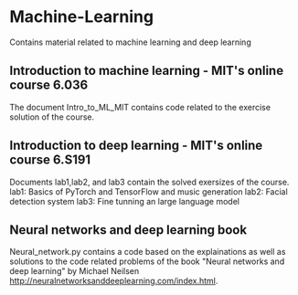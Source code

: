 # Machine-Learning
Contains  material related to machine learning and deep learning

## Introduction to machine learning - MIT's online course 6.036
The document Intro_to_ML_MIT contains code related to the exercise solution of the course.

##  Introduction to deep learning - MIT's online course 6.S191
Documents lab1,lab2, and lab3 contain the solved exersizes of the course.
lab1: Basics of PyTorch and TensorFlow and music generation
lab2: Facial detection system
lab3: Fine tunning an large language model


## Neural networks and deep learning book
Neural_network.py contains a code based on the explainations as well as solutions to the code related problems of the book
"Neural networks and deep learning" by Michael Neilsen
http://neuralnetworksanddeeplearning.com/index.html.




